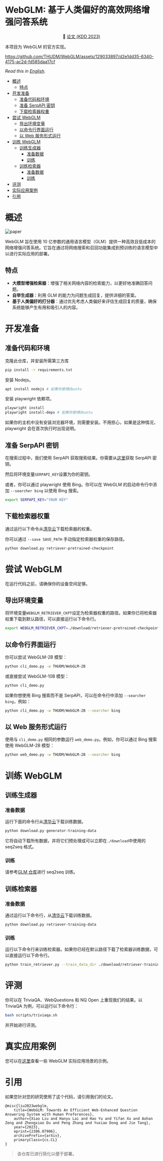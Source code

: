 <h1>WebGLM: 基于人类偏好的高效网络增强问答系统</h1>

<p align="center">📃 <a href="https://arxiv.org/pdf/2306.07906.pdf" target="_blank">论文 (KDD 2023)</a>

本项目为 WebGLM 的官方实现。

https://github.com/THUDM/WebGLM/assets/129033897/d2e1dd35-6340-4175-ac2d-fd585daa17cf

_Read this in [English](README.md)._

<!-- TOC -->

-   [概述](#概述)
    -   [特点](#特点)
-   [开发准备](#开发准备)
    -   [准备代码和环境](#准备代码和环境)
    -   [准备 SerpAPI 密钥](#准备serpapi密钥)
    -   [下载检索器权重](#下载检索器权重)
-   [尝试 WebGLM](#尝试webglm)
    -   [导出环境变量](#导出环境变量)
    -   [以命令行界面运行](#以命令行界面运行)
    -   [以 Web 服务形式运行](#以Web服务形式运行)
-   [训练 WebGLM](#训练webglm)
    -   [训练生成器](#训练生成器)
        -   [准备数据](#准备数据)
        -   [训练](#训练)
    -   [训练检索器](#训练检索器)
        -   [准备数据](#准备数据-1)
        -   [训练](#训练-1)
-   [评测](#评测)
-   [实际应用案例](#实际应用案例)
-   [引用](#引用)

# 概述

![paper](./assets/main_process.png)

WebGLM 旨在使用 10 亿参数的通用语言模型（GLM）提供一种高效且低成本的网络增强问答系统。它旨在通过将网络搜索和召回功能集成到预训练的语言模型中以进行实际应用的部署。

## 特点

-   **大模型增强检索器**：增强了相关网络内容的检索能力，以更好地准确回答问题。
-   **自举生成器**：利用 GLM 的能力为问题生成回复，提供详细的答案。
-   **基于人类偏好的打分器**：通过优先考虑人类偏好来评估生成回复的质量，确保系统能够产生有用和吸引人的内容。

# 开发准备

## 准备代码和环境

克隆此仓库，并安装所需第三方库

```bash
pip install -r requirements.txt
```

安装 Nodejs。

```bash
apt install nodejs # 如果你使用Ubuntu
```

安装 playwright 依赖项。

```bash
playwright install
playwright install-deps # 如果你使用Ubuntu
```

如果你的主机中没有安装浏览器环境，则需要安装。不用担心，如果是这种情况，playwright 会在首次执行时出现说明。

## 准备 SerpAPI 密钥

在搜索过程中，我们使用 SerpAPI 获取搜索结果。你需要从[这里](https://serpapi.com/)获取 SerpAPI 密钥。

然后将环境变量`SERPAPI_KEY`设置为你的密钥。

或者，你可以通过 playwright 使用 Bing。你可以在 WebGLM 的启动命令行中添加 `--searcher bing` 以使用 Bing 搜索。

```bash
export SERPAPI_KEY="YOUR KEY"
```

## 下载检索器权重

通过运行以下命令从[清华云](https://cloud.tsinghua.edu.cn/d/54056861b2f34bbfb3f9/)下载检索器的权重。

你可以通过 `--save SAVE_PATH` 手动指定检索器权重的保存路径。

```bash
python download.py retriever-pretrained-checkpoint
```

# 尝试 WebGLM

在运行代码之前，请确保你的设备空间足够。

## 导出环境变量

将环境变量`WEBGLM_RETRIEVER_CKPT`设定为检索器权重的路径。如果你已将检索器权重下载到默认路径，可以直接运行以下命令行。

```bash
export WEBGLM_RETRIEVER_CKPT=./download/retriever-pretrained-checkpoint
```

## 以命令行界面运行

你可以尝试 WebGLM-2B 模型：

```bash
python cli_demo.py -w THUDM/WebGLM-2B
```

或直接尝试 WebGLM-10B 模型：

```bash
python cli_demo.py
```

如果你想使用 Bing 搜索而不是 SerpAPI，可以在命令行中添加 `--searcher bing`，例如：

```bash
python cli_demo.py -w THUDM/WebGLM-2B --searcher bing
```

## 以 Web 服务形式运行

使用与 `cli_demo.py` 相同的参数运行 `web_demo.py`。例如，你可以通过 Bing 搜索使用 WebGLM-2B 模型：

```bash
python web_demo.py -w THUDM/WebGLM-2B --searcher bing
```

# 训练 WebGLM

## 训练生成器

### 准备数据

运行下面的命令行从[清华云](https://cloud.tsinghua.edu.cn/d/ae204894f2e842f19a3f/)下载训练数据。

```bash
python download.py generator-training-data
```

它将自动下载所有数据，并将它们预处理成可以立即在`./download`中使用的 seq2seq 格式。

### 训练

请参考[GLM 仓库](https://github.com/THUDM/GLM#train-with-your-own-data)进行 seq2seq 训练。

## 训练检索器

### 准备数据

通过运行以下命令行，从[清华云](https://cloud.tsinghua.edu.cn/d/fa5e6eb1afac4f08a4c6/)下载训练数据。

```bash
python download.py retriever-training-data
```

### 训练

运行以下命令行来训练检索器。如果你已经在默认路径下载了检索器训练数据，可以直接运行以下命令行。

```bash
python train_retriever.py --train_data_dir ./download/retriever-training-data
```

# 评测

你可以在 TriviaQA、WebQuestions 和 NQ Open 上重现我们的结果。以 TriviaQA 为例，可以运行以下命令行：

```bash
bash scripts/triviaqa.sh
```

并开始进行评测。

# 真实应用案例

您可以在[这里](assets/cases)查看一些 WebGLM 实际应用场景的示例。

# 引用

如果您针对您的研究使用了这个代码，请引用我们的论文。

```
@misc{liu2023webglm,
    title={WebGLM: Towards An Efficient Web-Enhanced Question Answering System with Human Preferences},
    author={Xiao Liu and Hanyu Lai and Hao Yu and Yifan Xu and Aohan Zeng and Zhengxiao Du and Peng Zhang and Yuxiao Dong and Jie Tang},
    year={2023},
    eprint={2306.07906},
    archivePrefix={arXiv},
    primaryClass={cs.CL}
}
```

> 该仓库已进行简化以便于部署。
